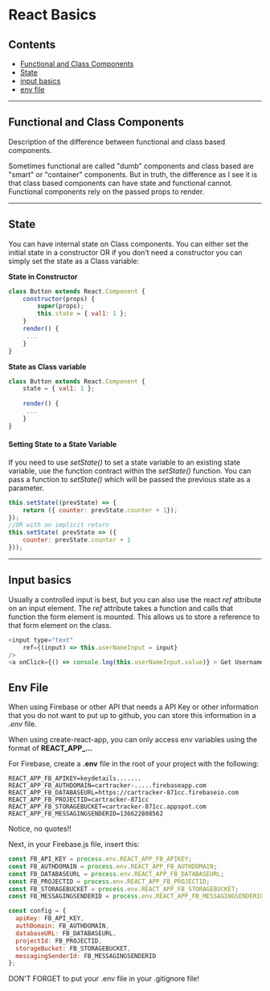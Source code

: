 # React Basics

## Contents

- [Functional and Class Components](#functional-and-class-components)
- [State](#state)
- [input basics](#input-basics)
- [env file](#env-file)

---

## Functional and Class Components

<div><a name="functional-and-class-components"></a></div>

Description of the difference between functional and class based components.

Sometimes functional are called "dumb" components and class based are "smart" or "container" components.  But in truth, the difference as I see it is that class based components can have state and functional cannot.  Functional components rely on the passed props to render.

---
## State

<div><a name="state"></a></div>

You can have internal state on Class components.  You can either set the initial state in a constructor OR if you don’t need a constructor you can simply set the state as a Class variable:

**State in Constructor**
```javascript
class Button extends React.Component {
	constructor(props) {
		super(props);
		this.state = { val1: 1 };
	}
	render() {
	 ...	
	}
}
```
**State as Class variable**
```javascript
class Button extends React.Component {
	state = { val1: 1 };
	
	render() {
	 ...	
	}
}
```
#### Setting State to a State Variable
If you need to use *setState()* to set a state variable to an existing state variable, use the function contract within the *setState()* function.  You can pass a function to *setState()* which will be passed the previous state as a parameter.

```javascript
this.setState((prevState) => {
	return ({ counter: prevState.counter + 1});
});
//OR with an implicit return 
this.setState( prevState => ({
	counter: prevState.counter + 1
}));
```
---

## Input basics 

<div><a name="input-basics"></a></div>

Usually a controlled input is best, but you can also use the react *ref* attribute on an input element.  The *ref* attribute takes a function and calls that function the form element is mounted.
This allows us to store a reference to that form element on the class.
```javascript
<input type="text"
	ref={(input) => this.userNameInput = input}
/>
<a onClick={() => console.log(this.userNameInput.value)} > Get Username</a>
```
## Env File

When using Firebase or other API that needs a API Key or other information that you do not want to put up to github, you can store this information in a *.env* file.

When using create-react-app, you can only access env variables using the format of **REACT_APP_...**

For Firebase, create a **.env** file in the root of your project with the following:

```
REACT_APP_FB_APIKEY=keydetails.......
REACT_APP_FB_AUTHDOMAIN=cartracker-.....firebaseapp.com
REACT_APP_FB_DATABASEURL=https://cartracker-871cc.firebaseio.com
REACT_APP_FB_PROJECTID=cartracker-871cc
REACT_APP_FB_STORAGEBUCKET=cartracker-871cc.appspot.com
REACT_APP_FB_MESSAGINGSENDERID=136622808562
```

Notice, no quotes!!

Next, in your Firebase.js file, insert this:

```javascript
const FB_API_KEY = process.env.REACT_APP_FB_APIKEY;
const FB_AUTHDOMAIN = process.env.REACT_APP_FB_AUTHDOMAIN;
const FB_DATABASEURL = process.env.REACT_APP_FB_DATABASEURL;
const FB_PROJECTID = process.env.REACT_APP_FB_PROJECTID;
const FB_STORAGEBUCKET = process.env.REACT_APP_FB_STORAGEBUCKET;
const FB_MESSAGINGSENDERID = process.env.REACT_APP_FB_MESSAGINGSENDERID;

const config = {
  apiKey: FB_API_KEY,
  authDomain: FB_AUTHDOMAIN,
  databaseURL: FB_DATABASEURL,
  projectId: FB_PROJECTID,
  storageBucket: FB_STORAGEBUCKET,
  messagingSenderId: FB_MESSAGINGSENDERID
};
```

DON'T FORGET to put your .env file in your .gitignore file!